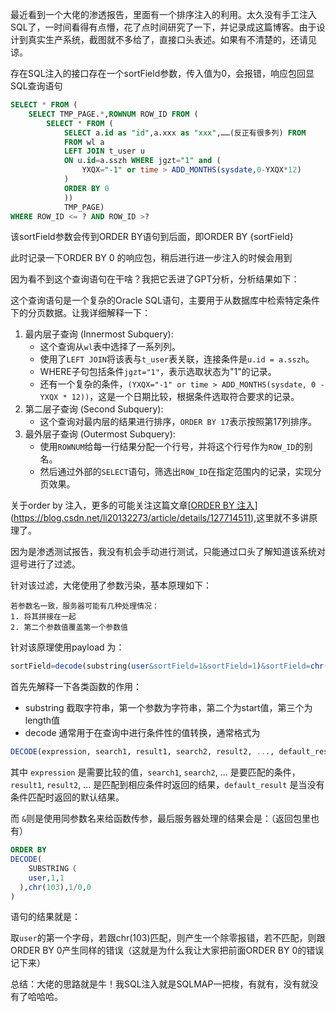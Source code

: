 最近看到一个大佬的渗透报告，里面有一个排序注入的利用。太久没有手工注入SQL了，一时间看得有点懵，花了点时间研究了一下，并记录成这篇博客。由于设计到真实生产系统，截图就不多给了，直接口头表述。如果有不清楚的，还请见谅。



存在SQL注入的接口存在一个sortField参数，传入值为0，会报错，响应包回显SQL查询语句

```sql
SELECT * FROM (
	SELECT TMP_PAGE.*,ROWNUM ROW_ID FROM (
		SELECT * FROM (
			SELECT a.id as "id",a.xxx as "xxx",……(反正有很多列) FROM
			FROM wl a
			LEFT JOIN t_user u 
			ON u.id=a.sszh WHERE jgzt="1" and (
				YXQX="-1" or time > ADD_MONTHS(sysdate,0-YXQX*12)
			)
			ORDER BY 0
			))
			TMP_PAGE)
WHERE ROW_ID <= ? AND ROW_ID >?

```

该sortField参数会传到ORDER BY语句到后面，即ORDER BY {sortField}

此时记录一下ORDER BY 0 的响应包，稍后进行进一步注入的时候会用到



因为看不到这个查询语句在干啥？我把它丢进了GPT分析，分析结果如下：



这个查询语句是一个复杂的Oracle SQL语句，主要用于从数据库中检索特定条件下的分页数据。让我详细解释一下：

1. 最内层子查询 (Innermost Subquery):
   - 这个查询从`wl`表中选择了一系列列。
   - 使用了`LEFT JOIN`将该表与`t_user`表关联，连接条件是`u.id = a.sszh`。
   - WHERE子句包括条件`jgzt="1"`，表示选取状态为"1"的记录。
   - 还有一个复杂的条件，`(YXQX="-1" or time > ADD_MONTHS(sysdate, 0 - YXQX * 12))`，这是一个日期比较，根据条件选取符合要求的记录。
2. 第二层子查询 (Second Subquery):
   - 这个查询对最内层的结果进行排序，`ORDER BY 17`表示按照第17列排序。
3. 最外层子查询 (Outermost Subquery):
   - 使用`ROWNUM`给每一行结果分配一个行号，并将这个行号作为`ROW_ID`的别名。
   - 然后通过外部的`SELECT`语句，筛选出`ROW_ID`在指定范围内的记录，实现分页效果。



关于order by 注入，更多的可能关注这篇文章[[ORDER BY 注入](https://blog.csdn.net/li20132273/article/details/127714511)](https://blog.csdn.net/li20132273/article/details/127714511),这里就不多讲原理了。

因为是渗透测试报告，我没有机会手动进行测试，只能通过口头了解知道该系统对逗号进行了过滤。

针对该过滤，大佬使用了参数污染，基本原理如下：

```
若参数名一致，服务器可能有几种处理情况：
1. 将其拼接在一起
2. 第二个参数值覆盖第一个参数值
```

针对该原理使用payload 为：

```sql
sortField=decode(substring(user&sortField=1&sortField=1)&sortField=chr(103)&sortField=(1/0)&sortField=0)
```



首先先解释一下各类函数的作用：

- substring   截取字符串，第一个参数为字符串，第二个为start值，第三个为length值
- decode  通常用于在查询中进行条件性的值转换，通常格式为

```sql
DECODE(expression, search1, result1, search2, result2, ..., default_result)
```

其中 `expression` 是需要比较的值，`search1`, `search2`, ... 是要匹配的条件，`result1`, `result2`, ... 是匹配到相应条件时返回的结果，`default_result` 是当没有条件匹配时返回的默认结果。



而 `&`则是使用同参数名来给函数传参，最后服务器处理的结果会是：（返回包里也有）

```sql
ORDER BY 
DECODE(
	SUBSTRING（
  	user,1,1
  ),chr(103),1/0,0
)
```

语句的结果就是：

取`user`的第一个字母，若跟chr(103)匹配，则产生一个除零报错，若不匹配，则跟ORDER BY 0产生同样的错误（这就是为什么我让大家把前面ORDER BY 0的错误记下来）



总结：大佬的思路就是牛！我SQL注入就是SQLMAP一把梭，有就有，没有就没有了哈哈哈。